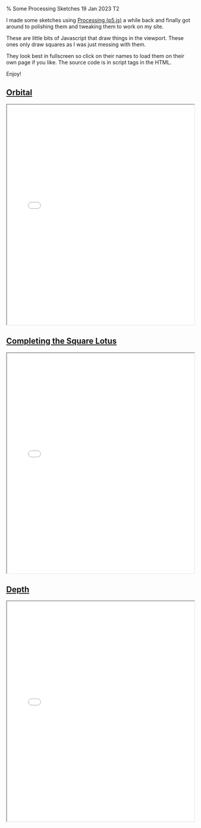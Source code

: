 % Some Processing Sketches
19 Jan 2023
T2

I made some sketches using [Processing (p5.js)](https://p5js.org/) a while back and finally got around to polishing them and tweaking them to work on my site.

These are little bits of Javascript that draw things in the viewport. These ones only draw squares as I was just messing with them.

They look best in fullscreen so click on their names to load them on their own page if you like. The source code is in script tags in the HTML.

Enjoy!

## [Orbital](some-processing-sketches/orbital.html)

<iframe src="some-processing-sketches/orbital.html" style="width: 100%;height: 590px;"></iframe>

## [Completing the Square Lotus](some-processing-sketches/completing-the-square-lotus.html)

<iframe src="some-processing-sketches/completing-the-square-lotus.html" style="width: 100%;height: 590px;"></iframe>

## [Depth](some-processing-sketches/depth.html)

<iframe src="some-processing-sketches/depth.html" style="width: 100%;height: 590px;"></iframe>
